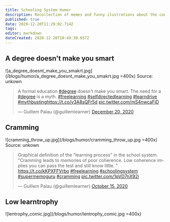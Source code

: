 ```yaml
---
title: Schooling System Humor
description: Recollection of memes and funny ilustrations about the coerced schooling system, learning an related.
published: true
date: 2020-12-20T11:29:02.714Z
tags: 
editor: markdown
dateCreated: 2020-12-20T10:49:30.657Z
---
```


## A degree doesn't make you smart
![a_degree_doesnt_make_you_smakrt.jpg](/blogs/humor/a_degree_doesnt_make_you_smakrt.jpg =400x)
Source: unkown
<blockquote class="twitter-tweet"><p lang="en" dir="ltr">A formal education <a href="https://twitter.com/hashtag/degree?src=hash&amp;ref_src=twsrc%5Etfw">#degree</a> doesn&#39;t make you smart. The need for a <a href="https://twitter.com/hashtag/degree?src=hash&amp;ref_src=twsrc%5Etfw">#degree</a> is a myth. <a href="https://twitter.com/hashtag/freelearning?src=hash&amp;ref_src=twsrc%5Etfw">#freelearning</a> <a href="https://twitter.com/hashtag/selfdirectedlearning?src=hash&amp;ref_src=twsrc%5Etfw">#selfdirectedlearning</a> <a href="https://twitter.com/hashtag/learndrive?src=hash&amp;ref_src=twsrc%5Etfw">#learndrive</a> <a href="https://twitter.com/hashtag/mythbusting?src=hash&amp;ref_src=twsrc%5Etfw">#mythbusting</a><a href="https://t.co/y3A8sQFr5d">https://t.co/y3A8sQFr5d</a> <a href="https://t.co/mS4nwcaFjD">pic.twitter.com/mS4nwcaFjD</a></p>&mdash; Guillem Palau (@guillemlearner) <a href="https://twitter.com/guillemlearner/status/1340617799555792898?ref_src=twsrc%5Etfw">December 20, 2020</a></blockquote> <script async src="https://platform.twitter.com/widgets.js" charset="utf-8"></script> 

## Cramming 
![cramming_throw_up.jpg](/blogs/humor/cramming_throw_up.jpg =400x)
Source: unkown
<blockquote class="twitter-tweet"><p lang="en" dir="ltr">Graphical definition of the &quot;learning process&quot; in the school system. &quot;Cramming leads to memories of poor coherence. Low coherence implies you can pass the test and still know little. &quot; <a href="https://t.co/kKPXFFVrbo">https://t.co/kKPXFFVrbo</a> <a href="https://twitter.com/hashtag/freelearning?src=hash&amp;ref_src=twsrc%5Etfw">#freelearning</a> <a href="https://twitter.com/hashtag/schoolingsystem?src=hash&amp;ref_src=twsrc%5Etfw">#schoolingsystem</a> <a href="https://twitter.com/hashtag/supermemoguru?src=hash&amp;ref_src=twsrc%5Etfw">#supermemoguru</a> <a href="https://twitter.com/hashtag/cramming?src=hash&amp;ref_src=twsrc%5Etfw">#cramming</a> <a href="https://t.co/1pVD7nX92i">pic.twitter.com/1pVD7nX92i</a></p>&mdash; Guillem Palau (@guillemlearner) <a href="https://twitter.com/guillemlearner/status/1316811830669512706?ref_src=twsrc%5Etfw">October 15, 2020</a></blockquote> <script async src="https://platform.twitter.com/widgets.js" charset="utf-8"></script> 

## Low learntrophy
![lentrophy_comic.jpg](/blogs/humor/lentrophy_comic.jpg =400x)